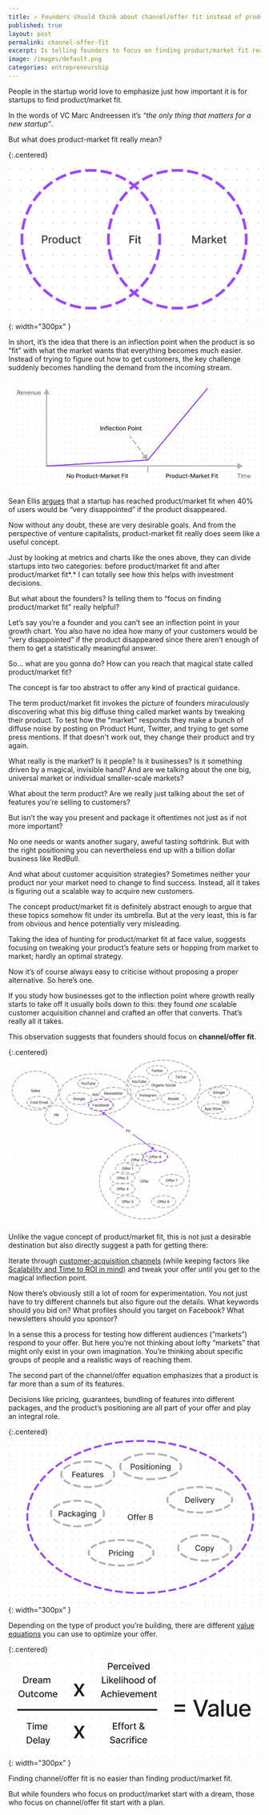 ```yaml
---
title: ⭐️ Founders should think about channel/offer fit instead of product/market fit
published: true
layout: post
permalink: channel-offer-fit
excerpt: Is telling founders to focus on finding product/market fit really helping anyone?
image: /images/default.png
categories: entrepreneurship
---
```


People in the startup world love to emphasize just how important it is for startups to find product/market fit. 

In the words of VC Marc Andreessen it’s *“the only thing that matters for a new startup”*.

But what does product-market fit really mean? 

{:.centered}
![product-market-fit](/images/product-market-fit.png){: width="300px" }

In short, it’s the idea that there is an inflection point when the product is so “fit” with what the market wants that everything becomes much easier. Instead of trying to figure out how to get customers, the key challenge suddenly becomes handling the demand from the incoming stream.

![product-market-inflection](/images/product-market-inflection.png)

Sean Ellis [argues](https://www.startup-marketing.com/the-startup-pyramid/) that a startup has reached product/market fit when 40% of users would be “very disappointed” if the product disappeared.

Now without any doubt, these are very desirable goals. And from the perspective of venture capitalists, product-market fit really does seem like a useful concept. 

Just by looking at metrics and charts like the ones above, they can divide startups into two categories: before product/market fit and after product/market fit*.* I can totally see how this helps with investment decisions. 

But what about the founders? Is telling them to “focus on finding product/market fit” really helpful?

Let’s say you’re a founder and you can’t see an inflection point in your growth chart. You also have no idea how many of your customers would be “very disappointed” if the product disappeared since there aren’t enough of them to get a statistically meaningful answer. 

So... what are you gonna do? How can you reach that magical state called product/market fit?

The concept is far too abstract to offer any kind of practical guidance. 

The term product/market fit invokes the picture of founders miraculously discovering what this big diffuse thing called market wants by tweaking their product. To test how the "market" responds they make a bunch of diffuse noise by posting on Product Hunt, Twitter, and trying to get some press mentions. If that doesn't work out, they change their product and try again. 

What really is the market? Is it people? Is it businesses? Is it something driven by a magical, invisible hand? And are we talking about the one big, universal market or individual smaller-scale markets?

What about the term product? Are we really just talking about the set of features you’re selling to customers? 

But isn’t the way you present and package it oftentimes not just as if not more important?

No one needs or wants another sugary, aweful tasting softdrink. But with the right positioning you can nevertheless end up with a billion dollar business like RedBull. 

And what about customer acquisition strategies? Sometimes neither your product nor your market need to change to find success. Instead, all it takes is figuring out a scalable way to acquire new customers. 

The concept product/market fit is definitely abstract enough to argue that these topics somehow fit under its umbrella. But at the very least, this is far from obvious and hence potentially very misleading. 

Taking the idea of hunting for product/market fit at face value, suggests focusing on tweaking your product’s feature sets or hopping from market to market; hardly an optimal strategy. 

Now it’s of course always easy to criticise without proposing a proper alternative. So here’s one.

If you study how businesses got to the inflection point where growth really starts to take off it usually boils down to this: they found *one* scalable customer acquisition channel and crafted an offer that converts. That’s really all it takes. 

This observation suggests that founders should focus on **channel/offer fit**.

{:.centered}
![channel-offer-fit](/images/channel-offer-fit.png)


Unlike the vague concept of product/market fit, this is not just a desirable destination but also directly suggest a path for getting there:

Iterate through [customer-acquisition channels](https://grasshopper.com/blog/19-ways-entrepreneurs-can-acquire-customers/) (while keeping factors like [Scalability and Time to ROI in mind](https://www.kevin-indig.com/the-4-only-scalable-customer-acquisition-channels/)) and tweak your offer until you get to the magical inflection point. 

Now there’s obviously still a lot of room for experimentation. You not just have to try different channels but also figure out the details. What keywords should you bid on? What profiles should you target on Facebook? What newsletters should you sponsor?

In a sense this a process for testing how different audiences (”markets”) respond to your offer. But here you’re not thinking about lofty “markets” that might only exist in your own imagination. You’re thinking about specific groups of people and a realistic ways of reaching them. 

The second part of the channel/offer equation emphasizes that a product is far more than a sum of its features. 

Decisions like pricing, guarantees, bundling of features into different packages, and the product’s positioning are all part of your offer and play an integral role. 

{:.centered}
![offer](/images/offer.png){: width="300px" }

Depending on the type of product you’re building, there are different [value equations](https://www.acquisition.com/offers-value-equation) you can use to optimize your offer.

{:.centered}
![value equation](/images/value.png){: width="300px" }

Finding channel/offer fit is no easier than finding product/market fit. 

But while founders who focus on product/market start with a dream, those who focus on channel/offer fit start with a plan. 